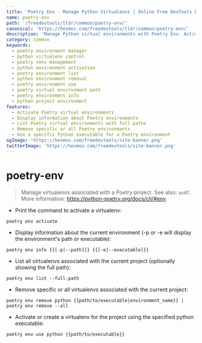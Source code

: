 ```yaml
---
title: 'Poetry Env - Manage Python Virtualenvs | Online Free DevTools by Hexmos'
name: poetry-env
path: '/freedevtools/tldr/common/poetry-env/'
canonical: 'https://hexmos.com/freedevtools/tldr/common/poetry-env/'
description: 'Manage Python virtual environments with Poetry Env. Activate, list, and remove virtualenvs associated with Poetry projects. Free online tool, no registration required.'
category: common
keywords:
  - poetry environment manager
  - python virtualenv control
  - poetry venv management
  - python environment activation
  - poetry environment list
  - python environment removal
  - poetry environment use
  - poetry virtual environment path
  - poetry environment info
  - python project environment
features:
  - Activate Poetry virtual environments
  - Display information about Poetry environments
  - List Poetry virtual environments with full paths
  - Remove specific or all Poetry environments
  - Use a specific Python executable for a Poetry environment
ogImage: 'https://hexmos.com/freedevtools/site-banner.png'
twitterImage: 'https://hexmos.com/freedevtools/site-banner.png'
---
```


# poetry-env

> Manage virtualenvs associated with a Poetry project.
> See also: `asdf`.
> More information: <https://python-poetry.org/docs/cli/#env>.

- Print the command to activate a virtualenv:

`poetry env activate`

- Display information about the current environment (-p or -e will display the environment's path or executable):

`poetry env info {{[-p|--path]}} {{[-e|--executable]}}`

- List all virtualenvs associated with the current project (optionally showing the full path):

`poetry env list --full-path`

- Remove specific or all virtualenvs associated with the current project:

`poetry env remove python {{path/to/executable|environment_name}} | poetry env remove --all`

- Activate or create a virtualenv for the project using the specified python executable:

`poetry env use python {{path/to/executable}}`
